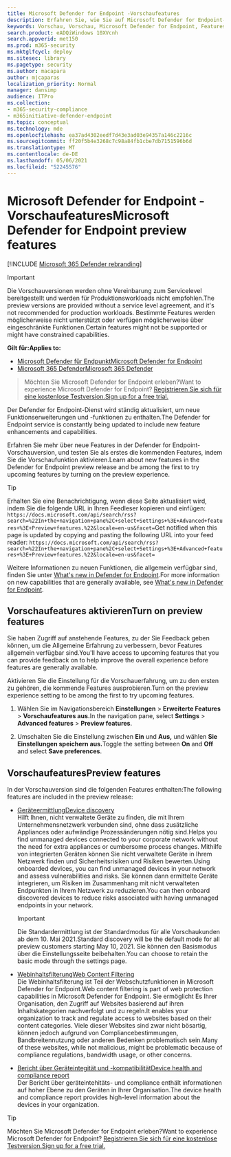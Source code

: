 ```yaml
---
title: Microsoft Defender for Endpoint -Vorschaufeatures
description: Erfahren Sie, wie Sie auf Microsoft Defender for Endpoint-Vorschaufeatures zugreifen.
keywords: Vorschau, Vorschau, Microsoft Defender for Endpoint, Features, Updates
search.product: eADQiWindows 10XVcnh
search.appverid: met150
ms.prod: m365-security
ms.mktglfcycl: deploy
ms.sitesec: library
ms.pagetype: security
ms.author: macapara
author: mjcaparas
localization_priority: Normal
manager: dansimp
audience: ITPro
ms.collection:
- m365-security-compliance
- m365initiative-defender-endpoint
ms.topic: conceptual
ms.technology: mde
ms.openlocfilehash: ea37ad4302eedf7d43e3ad03e94357a146c2216c
ms.sourcegitcommit: ff20f5b4e3268c7c98a84fb1cbe7db7151596b6d
ms.translationtype: MT
ms.contentlocale: de-DE
ms.lasthandoff: 05/06/2021
ms.locfileid: "52245576"
---
```

# <a name="microsoft-defender-for-endpoint-preview-features"></a><span data-ttu-id="e26bb-104">Microsoft Defender for Endpoint -Vorschaufeatures</span><span class="sxs-lookup"><span data-stu-id="e26bb-104">Microsoft Defender for Endpoint preview features</span></span>

[!INCLUDE [Microsoft 365 Defender rebranding](../../includes/microsoft-defender.md)]

>[!IMPORTANT]
><span data-ttu-id="e26bb-105">Die Vorschauversionen werden ohne Vereinbarung zum Servicelevel bereitgestellt und werden für Produktionsworkloads nicht empfohlen.</span><span class="sxs-lookup"><span data-stu-id="e26bb-105">The preview versions are provided without a service level agreement, and it's not recommended for production workloads.</span></span> <span data-ttu-id="e26bb-106">Bestimmte Features werden möglicherweise nicht unterstützt oder verfügen möglicherweise über eingeschränkte Funktionen.</span><span class="sxs-lookup"><span data-stu-id="e26bb-106">Certain features might not be supported or might have constrained capabilities.</span></span>

<span data-ttu-id="e26bb-107">**Gilt für:**</span><span class="sxs-lookup"><span data-stu-id="e26bb-107">**Applies to:**</span></span>
- [<span data-ttu-id="e26bb-108">Microsoft Defender für Endpunkt</span><span class="sxs-lookup"><span data-stu-id="e26bb-108">Microsoft Defender for Endpoint</span></span>](https://go.microsoft.com/fwlink/p/?linkid=2154037)
- [<span data-ttu-id="e26bb-109">Microsoft 365 Defender</span><span class="sxs-lookup"><span data-stu-id="e26bb-109">Microsoft 365 Defender</span></span>](https://go.microsoft.com/fwlink/?linkid=2118804)

> <span data-ttu-id="e26bb-110">Möchten Sie Microsoft Defender for Endpoint erleben?</span><span class="sxs-lookup"><span data-stu-id="e26bb-110">Want to experience Microsoft Defender for Endpoint?</span></span> [<span data-ttu-id="e26bb-111">Registrieren Sie sich für eine kostenlose Testversion.</span><span class="sxs-lookup"><span data-stu-id="e26bb-111">Sign up for a free trial.</span></span>](https://www.microsoft.com/microsoft-365/windows/microsoft-defender-atp?ocid=docs-wdatp-exposedapis-abovefoldlink)


<span data-ttu-id="e26bb-112">Der Defender for Endpoint-Dienst wird ständig aktualisiert, um neue Funktionserweiterungen und -funktionen zu enthalten.</span><span class="sxs-lookup"><span data-stu-id="e26bb-112">The Defender for Endpoint service is constantly being updated to include new feature enhancements and capabilities.</span></span>

<span data-ttu-id="e26bb-113">Erfahren Sie mehr über neue Features in der Defender for Endpoint-Vorschauversion, und testen Sie als erstes die kommenden Features, indem Sie die Vorschaufunktion aktivieren.</span><span class="sxs-lookup"><span data-stu-id="e26bb-113">Learn about new features in the Defender for Endpoint preview release and be among the first to try upcoming features by turning on the preview experience.</span></span>

>[!TIP]
><span data-ttu-id="e26bb-114">Erhalten Sie eine Benachrichtigung, wenn diese Seite aktualisiert wird, indem Sie die folgende URL in Ihren Feedleser kopieren und einfügen: `https://docs.microsoft.com/api/search/rss?search=%22In+the+navigation+pane%2C+select+Settings+%3E+Advanced+features+%3E+Preview+features.%22&locale=en-us&facet=`</span><span class="sxs-lookup"><span data-stu-id="e26bb-114">Get notified when this page is updated by copying and pasting the following URL into your feed reader: `https://docs.microsoft.com/api/search/rss?search=%22In+the+navigation+pane%2C+select+Settings+%3E+Advanced+features+%3E+Preview+features.%22&locale=en-us&facet=`</span></span>

<span data-ttu-id="e26bb-115">Weitere Informationen zu neuen Funktionen, die allgemein verfügbar sind, finden Sie unter [What's new in Defender for Endpoint](whats-new-in-microsoft-defender-atp.md).</span><span class="sxs-lookup"><span data-stu-id="e26bb-115">For more information on new capabilities that are generally available, see [What's new in Defender for Endpoint](whats-new-in-microsoft-defender-atp.md).</span></span>

## <a name="turn-on-preview-features"></a><span data-ttu-id="e26bb-116">Vorschaufeatures aktivieren</span><span class="sxs-lookup"><span data-stu-id="e26bb-116">Turn on preview features</span></span>

<span data-ttu-id="e26bb-117">Sie haben Zugriff auf anstehende Features, zu der Sie Feedback geben können, um die Allgemeine Erfahrung zu verbessern, bevor Features allgemein verfügbar sind.</span><span class="sxs-lookup"><span data-stu-id="e26bb-117">You'll have access to upcoming features that you can provide feedback on to help improve the overall experience before features are generally available.</span></span>

<span data-ttu-id="e26bb-118">Aktivieren Sie die Einstellung für die Vorschauerfahrung, um zu den ersten zu gehören, die kommende Features ausprobieren.</span><span class="sxs-lookup"><span data-stu-id="e26bb-118">Turn on the preview experience setting to be among the first to try upcoming features.</span></span>

1. <span data-ttu-id="e26bb-119">Wählen Sie im Navigationsbereich **Einstellungen**  >  **Erweiterte Features**  >  **Vorschaufeatures aus.**</span><span class="sxs-lookup"><span data-stu-id="e26bb-119">In the navigation pane, select **Settings** > **Advanced features** > **Preview features**.</span></span>

2. <span data-ttu-id="e26bb-120">Umschalten Sie die Einstellung zwischen **Ein** und **Aus,** und wählen **Sie Einstellungen speichern aus.**</span><span class="sxs-lookup"><span data-stu-id="e26bb-120">Toggle the setting between **On** and **Off** and select **Save preferences**.</span></span>

## <a name="preview-features"></a><span data-ttu-id="e26bb-121">Vorschaufeatures</span><span class="sxs-lookup"><span data-stu-id="e26bb-121">Preview features</span></span>

<span data-ttu-id="e26bb-122">In der Vorschauversion sind die folgenden Features enthalten:</span><span class="sxs-lookup"><span data-stu-id="e26bb-122">The following features are included in the preview release:</span></span>

- [<span data-ttu-id="e26bb-123">Geräteermittlung</span><span class="sxs-lookup"><span data-stu-id="e26bb-123">Device discovery</span></span>](device-discovery.md) <br> <span data-ttu-id="e26bb-124">Hilft Ihnen, nicht verwaltete Geräte zu finden, die mit Ihrem Unternehmensnetzwerk verbunden sind, ohne dass zusätzliche Appliances oder aufwändige Prozessänderungen nötig sind.</span><span class="sxs-lookup"><span data-stu-id="e26bb-124">Helps you find unmanaged devices connected to your corporate network without the need for extra appliances or cumbersome process changes.</span></span> <span data-ttu-id="e26bb-125">Mithilfe von integrierten Geräten können Sie nicht verwaltete Geräte in Ihrem Netzwerk finden und Sicherheitsrisiken und Risiken bewerten.</span><span class="sxs-lookup"><span data-stu-id="e26bb-125">Using onboarded devices, you can find unmanaged devices in your network and assess vulnerabilities and risks.</span></span> <span data-ttu-id="e26bb-126">Sie können dann ermittelte Geräte integrieren, um Risiken im Zusammenhang mit nicht verwalteten Endpunkten in Ihrem Netzwerk zu reduzieren.</span><span class="sxs-lookup"><span data-stu-id="e26bb-126">You can then onboard discovered devices to reduce risks associated with having unmanaged endpoints in your network.</span></span>

   > [!IMPORTANT]
   > <span data-ttu-id="e26bb-127">Die Standardermittlung ist der Standardmodus für alle Vorschaukunden ab dem 10. Mai 2021.</span><span class="sxs-lookup"><span data-stu-id="e26bb-127">Standard discovery will be the default mode for all preview customers starting May 10, 2021.</span></span> <span data-ttu-id="e26bb-128">Sie können den Basismodus über die Einstellungsseite beibehalten.</span><span class="sxs-lookup"><span data-stu-id="e26bb-128">You can choose to retain the basic mode through the settings page.</span></span> 


- [<span data-ttu-id="e26bb-129">Webinhaltsfilterung</span><span class="sxs-lookup"><span data-stu-id="e26bb-129">Web Content Filtering</span></span>](web-content-filtering.md) <br> <span data-ttu-id="e26bb-130">Die Webinhaltsfilterung ist Teil der Webschutzfunktionen in Microsoft Defender for Endpoint.</span><span class="sxs-lookup"><span data-stu-id="e26bb-130">Web content filtering is part of web protection capabilities in Microsoft Defender for Endpoint.</span></span> <span data-ttu-id="e26bb-131">Sie ermöglicht Es Ihrer Organisation, den Zugriff auf Websites basierend auf ihren Inhaltskategorien nachverfolgt und zu regeln.</span><span class="sxs-lookup"><span data-stu-id="e26bb-131">It enables your organization to track and regulate access to websites based on their content categories.</span></span> <span data-ttu-id="e26bb-132">Viele dieser Websites sind zwar nicht bösartig, können jedoch aufgrund von Compliancebestimmungen, Bandbreitennutzung oder anderen Bedenken problematisch sein.</span><span class="sxs-lookup"><span data-stu-id="e26bb-132">Many of these websites, while not malicious, might be problematic because of compliance regulations, bandwidth usage, or other concerns.</span></span>

- [<span data-ttu-id="e26bb-133">Bericht über Geräteintegität und -kompatibilität</span><span class="sxs-lookup"><span data-stu-id="e26bb-133">Device health and compliance report</span></span>](machine-reports.md) <br/> <span data-ttu-id="e26bb-134">Der Bericht über geräteintehitäts- und compliance enthält informationen auf hoher Ebene zu den Geräten in Ihrer Organisation.</span><span class="sxs-lookup"><span data-stu-id="e26bb-134">The device health and compliance report provides high-level information about the devices in your organization.</span></span>

> [!TIP] 
> <span data-ttu-id="e26bb-135">Möchten Sie Microsoft Defender for Endpoint erleben?</span><span class="sxs-lookup"><span data-stu-id="e26bb-135">Want to experience Microsoft Defender for Endpoint?</span></span> [<span data-ttu-id="e26bb-136">Registrieren Sie sich für eine kostenlose Testversion.</span><span class="sxs-lookup"><span data-stu-id="e26bb-136">Sign up for a free trial.</span></span>](https://www.microsoft.com/microsoft-365/windows/microsoft-defender-atp?ocid=docs-wdatp-preview-belowfoldlink)  
